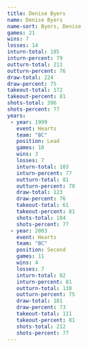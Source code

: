 ```yaml
---
title: Denise Byers
name: Denise Byers
name-sort: Byers, Denise
games: 21
wins: 7
losses: 14
inturn-total: 185
inturn-percent: 79
outturn-total: 211
outturn-percent: 76
draw-total: 224
draw-percent: 75
takeout-total: 172
takeout-percent: 81
shots-total: 396
shots-percent: 77
years:
 - year: 1999
   event: Hearts
   team: "BC"
   position: Lead
   games: 10
   wins: 3
   losses: 7
   inturn-total: 103
   inturn-percent: 77
   outturn-total: 81
   outturn-percent: 78
   draw-total: 123
   draw-percent: 76
   takeout-total: 61
   takeout-percent: 81
   shots-total: 184
   shots-percent: 77
 - year: 2003
   event: Hearts
   team: "BC"
   position: Second
   games: 11
   wins: 4
   losses: 7
   inturn-total: 82
   inturn-percent: 81
   outturn-total: 130
   outturn-percent: 75
   draw-total: 101
   draw-percent: 73
   takeout-total: 111
   takeout-percent: 81
   shots-total: 212
   shots-percent: 77
---
```

